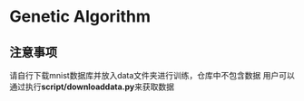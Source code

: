 # Genetic Algorithm

## 注意事项
请自行下载mnist数据库并放入data文件夹进行训练，仓库中不包含数据
用户可以通过执行**script/downloaddata.py**来获取数据
